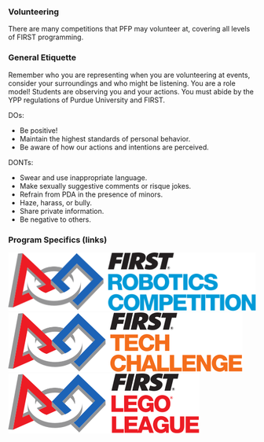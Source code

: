 ### Volunteering
There are many competitions that PFP may volunteer at, covering all levels of FIRST programming.

### General Etiquette
Remember who you are representing when you are volunteering at events, consider your surroundings and who might be listening. You are a role model! Students are observing you and your actions. You must abide by the YPP regulations of Purdue University and FIRST.

DOs:
* Be positive!
* Maintain the highest standards of personal behavior.
* Be aware of how our actions and intentions are perceived.

DONTs:
* Swear and use inappropriate language.
* Make sexually suggestive comments or risque jokes.
* Refrain from PDA in the presence of minors.
* Haze, harass, or bully.
* Share private information.
* Be negative to others.

### Program Specifics (links)
[![FIRST Robotics Competition Logo](./assets/FIRST_logos/logo_FRC.svg)](volunteering_frc.md) <br>
[![FIRST Robotics Tech Challenge](./assets/FIRST_logos/logo_FTC.svg)](volunteering_ftc.md) <br>
[![FIRST Lego League](./assets/FIRST_logos/logo_FLL.svg)](volunteering_fll.md)
